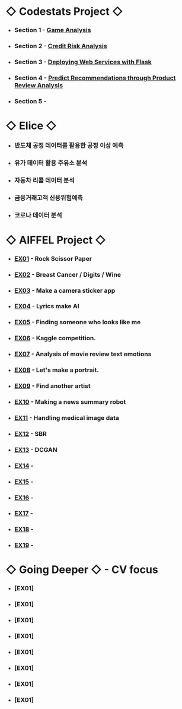 # ◇ Codestats Project ◇
* ### Section 1 - [Game Analysis](url)

* ### Section 2 - [Credit Risk Analysis](url)

* ### Section 3 - [Deploying Web Services with Flask](url)

* ### Section 4 - [Predict Recommendations through Product Review Analysis](url)

* ### Section 5 - 


# ◇ Elice ◇
* ### 반도체 공정 데이터를 활용한 공정 이상 예측

* ### 유가 데이터 활용 주유소 분석

* ### 자동차 리콜 데이터 분석

* ### 금융거래고객 신용위험예측

* ### 코로나 데이터 분석



# ◇ AIFFEL Project ◇ 

* ### [EX01](https://github.com/Raziel-JKM/Practice/tree/main/ai/EX01) - Rock Scissor Paper
* ### [EX02](https://github.com/Raziel-JKM/Practice/tree/main/ai/EX02) - Breast Cancer / Digits / Wine
* ### [EX03](https://github.com/Raziel-JKM/Practice/tree/main/ai/EX03) - Make a camera sticker app
* ### [EX04](https://github.com/Raziel-JKM/Practice/tree/main/ai/EX04) - Lyrics make AI
* ### [EX05](https://github.com/Raziel-JKM/Practice/tree/main/ai/EX05) - Finding someone who looks like me
* ### [EX06](https://github.com/Raziel-JKM/Practice/tree/main/ai/EX06) - Kaggle competition.
* ### [EX07](https://github.com/Raziel-JKM/Practice/tree/main/ai/EX07) - Analysis of movie review text emotions
* ### [EX08](https://github.com/Raziel-JKM/Practice/tree/main/ai/EX08) - Let's make a portrait.
* ### [EX09](https://github.com/Raziel-JKM/Practice/tree/main/ai/EX09) - Find another artist
* ### [EX10](https://github.com/Raziel-JKM/Practice/tree/main/ai/EX10) - Making a news summary robot
* ### [EX11](https://github.com/Raziel-JKM/Practice/tree/main/ai/EX11) - Handling medical image data
* ### [EX12](https://github.com/Raziel-JKM/Practice/tree/main/ai/EX12) - SBR
* ### [EX13](https://github.com/Raziel-JKM/Practice/tree/main/ai/EX13) - DCGAN
* ### [EX14](https://github.com/Raziel-JKM/Practice/tree/main/ai/EX14) - 
* ### [EX15](https://github.com/Raziel-JKM/Practice/tree/main/ai/EX15) - 
* ### [EX16](https://github.com/Raziel-JKM/Practice/tree/main/ai/EX16) - 
* ### [EX17](https://github.com/Raziel-JKM/Practice/tree/main/ai/EX17) - 
* ### [EX18](https://github.com/Raziel-JKM/Practice/tree/main/ai/EX18) - 
* ### [EX19](https://github.com/Raziel-JKM/Practice/tree/main/ai/EX19) - 



# ◇ Going Deeper ◇ - CV focus

* ### [EX01]
* ### [EX01]
* ### [EX01]
* ### [EX01]
* ### [EX01]
* ### [EX01]
* ### [EX01]
* ### [EX01]
